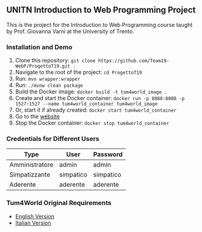 ## UNITN Introduction to Web Programming Project
This is the project for the Introduction to Web Programming course taught by Prof. Giovanna Varni at the University of Trento.

### Installation and Demo

1. Clone this repository: `git clone https://github.com/Team19-WebP/ProgettoT19.git .`
2. Navigate to the root of the project: `cd ProgettoT19`
3. Run: `mvn wrapper:wrapper`
4. Run: `./mvnw clean package`
5. Build the Docker image: `docker build -t tum4world_image .`
6. Create and start the Docker container: `docker run -p 8080:8080 -p 1527:1527 --name tum4world_container tum4world_image`
7. Or, start it if already created: `docker start tum4world_container`
8. Go to the [website](http://localhost:8080/progettoteam19/)
9. Stop the Docker container: `docker stop tum4world_container`

### Credentials for Different Users

| Type           | User      | Password  |
|----------------|-----------|-----------|
| Amministratore | admin     | admin     |
| Simpatizzante  | simpatico | simpatico |
| Aderente       | aderente  | aderente  |

### Tum4World Original Requirements
- [English Version](Requirements.md)
- [Italian Version](Requisiti.md)
